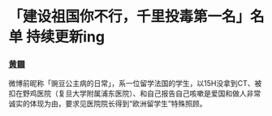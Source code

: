 # 「建设祖国你不行，千里投毒第一名」名单    持续更新ing

### [黄▩](https://github.com/gongzhi250/sb250/blob/master/1.md "黄▩")

微博前昵称「豌豆公主病的日常」，系一位留学法国的学生，以15H没拿到CT、被扣在野鸡医院（复旦大学附属浦东医院）、和自己报告自己咳嗽是爱国和做人非常诚实的体现为由，要求见医院院长得到“欧洲留学生”特殊照顾。

